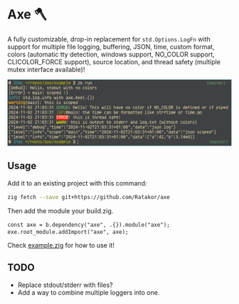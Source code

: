 # Axe 🪓

A fully customizable, drop-in replacement for `std.Options.LogFn` with support
for multiple file logging, buffering, JSON, time, custom format, colors
(automatic tty detection, windows support, NO\_COLOR support, CLICOLOR\_FORCE
support), source location, and thread safety (multiple mutex interface available)!

![](screenshot.png)

## Usage

Add it to an existing project with this command:
```sh
zig fetch --save git+https://github.com/Ratakor/axe
```
Then add the module your build.zig.
```zig
const axe = b.dependency("axe", .{}).module("axe");
exe.root_module.addImport("axe", axe);
```

Check [example.zig](example/example.zig) for how to use it!

## TODO
- Replace stdout/stderr with files?
- Add a way to combine multiple loggers into one.
